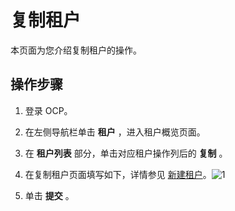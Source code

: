 复制租户 
=========================

本页面为您介绍复制租户的操作。

操作步骤 
-------------------------

1. 登录 OCP。

   

2. 在左侧导航栏单击 **租户** ，进入租户概览页面。

   

3. 在 **租户列表** 部分，单击对应租户操作列后的 **复制** 。

   

4. 在复制租户页面填写如下，详情参见 [新建租户](../../3.ob-cloud-platform/5.manage-tenants/2.basic-tenant-operations/1.userguide-create-a-tenant.md)。![1](https://help-static-aliyun-doc.aliyuncs.com/assets/img/zh-CN/8639960261/p271620.png)

   

5. 单击 **提交** 。

   



